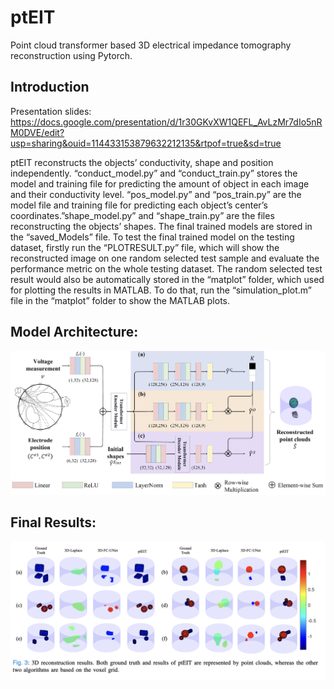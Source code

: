 # ptEIT
Point cloud transformer based 3D electrical impedance tomography reconstruction using Pytorch.

## Introduction

Presentation slides: https://docs.google.com/presentation/d/1r30GKvXW1QEFL_AvLzMr7dIo5nRM0DVE/edit?usp=sharing&ouid=114433153879632212135&rtpof=true&sd=true

ptEIT reconstructs the objects’ conductivity, shape and position independently. “conduct_model.py” and “conduct_train.py” stores the model and training file for predicting the amount of object in each image and their conductivity level. “pos_model.py” and “pos_train.py” are the model file and training file for predicting each object’s center’s coordinates.”shape_model.py” and “shape_train.py” are the files reconstructing the objects’ shapes.
The final trained models are stored in the “saved_Models” file. To test the final trained model on the testing dataset, firstly run the “PLOTRESULT.py” file, which will show the reconstructed image on one random selected test sample and evaluate the performance metric on the whole testing dataset. The random selected test result would also be automatically stored in the “matplot” folder, which used for plotting the results in MATLAB. To do that, run the “simulation_plot.m” file in the “matplot” folder to show the MATLAB plots.

## Model Architecture:
![image](https://github.com/haijing-zhang/ptEIT/blob/main/Data/arch.png)

## Final Results:
![image](https://github.com/haijing-zhang/ptEIT/blob/main/Data/results.png)
